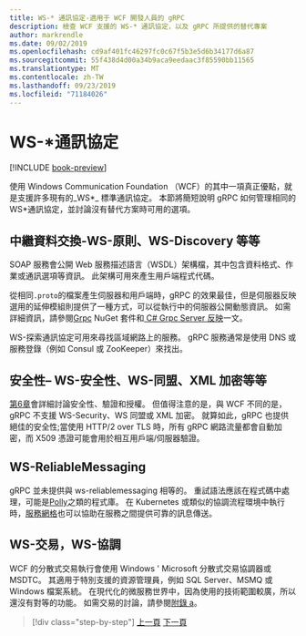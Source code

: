 ```yaml
---
title: WS-* 通訊協定-適用于 WCF 開發人員的 gRPC
description: 檢查 WCF 支援的 WS-* 通訊協定，以及 gRPC 所提供的替代專案
author: markrendle
ms.date: 09/02/2019
ms.openlocfilehash: cd9af401fc46297fc0c67f5b3e5d6b34177d6a87
ms.sourcegitcommit: 55f438d4d00a34b9aca9eedaac3f85590bb11565
ms.translationtype: MT
ms.contentlocale: zh-TW
ms.lasthandoff: 09/23/2019
ms.locfileid: "71184026"
---
```

# <a name="ws--protocols"></a>WS-\*通訊協定

[!INCLUDE [book-preview](../../../includes/book-preview.md)]

使用 Windows Communication Foundation （WCF）的其中一項真正優點，就是支援許多現有的_WS\*_ 標準通訊協定。 本節將簡短說明 gRPC 如何管理相同的 WS\*通訊協定，並討論沒有替代方案時可用的選項。

## <a name="metadata-exchange---ws-policy-ws-discovery-and-so-on"></a>中繼資料交換-WS-原則、WS-Discovery 等等

SOAP 服務會公開 Web 服務描述語言（WSDL）架構檔，其中包含資料格式、作業或通訊選項等資訊。 此架構可用來產生用戶端程式代碼。

從相同`.proto`的檔案產生伺服器和用戶端時，gRPC 的效果最佳，但是伺服器反映選用的延伸模組則提供了一種方式，可以從執行中的伺服器公開動態資訊。 如需詳細資訊，請參閱[Grpc](https://nuget.org/packages/Grpc.Reflection) NuGet 套件和[ C# Grpc Server 反映](https://github.com/grpc/grpc/blob/master/doc/csharp/server_reflection.md)一文。

WS-探索通訊協定可用來尋找區域網路上的服務。 gRPC 服務通常是使用 DNS 或服務登錄（例如 Consul 或 ZooKeeper）來找出。

## <a name="security--ws-security-ws-federation-xml-encryption-and-so-on"></a>安全性– WS-安全性、WS-同盟、XML 加密等等

[第6章](security.md)會詳細討論安全性、驗證和授權。 但值得注意的是，與 WCF 不同的是，gRPC 不支援 WS-Security、WS 同盟或 XML 加密。 就算如此，gRPC 也提供絕佳的安全性;當使用 HTTP/2 over TLS 時，所有 gRPC 網路流量都會自動加密，而 X509 憑證可能會用於相互用戶端/伺服器驗證。

## <a name="ws-reliablemessaging"></a>WS-ReliableMessaging

gRPC 並未提供與 ws-reliablemessaging 相等的。 重試語法應該在程式碼中處理，可能是[Polly](https://github.com/App-vNext/Polly)之類的程式庫。 在 Kubernetes 或類似的協調流程環境中執行時，[服務網格](service-mesh.md)也可以協助在服務之間提供可靠的訊息傳送。

## <a name="ws-transaction-ws-coordination"></a>WS-交易，WS-協調

WCF 的分散式交易執行會使用 Windows ' Microsoft 分散式交易協調器或 MSDTC。 其適用于特別支援的資源管理員，例如 SQL Server、MSMQ 或 Windows 檔案系統。 在現代化的微服務世界中，因為使用的技術範圍較廣，所以還沒有對等的功能。 如需交易的討論，請參閱[附錄 a](appendix.md)。

>[!div class="step-by-step"]
>[上一頁](error-handling.md)
>[下一頁](migrate-wcf-to-grpc.md)
